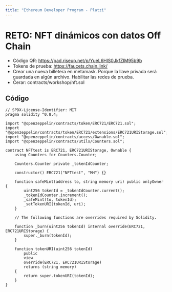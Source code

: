 ```yaml
---
title: "Ethereum Developer Program - Platzi"
---
```


# RETO: NFT dinámicos con datos Off Chain

- Código QR: https://pad.riseup.net/p/YueL6HlS0JkfZlM95b9b
- Tokens de prueba: https://faucets.chain.link/
- Crear una nueva billetera en metamask. Porque la llave privada será guardada en algún archivo. Habilitar las redes de prueba.
- Cerar: contracts/workshop/nft.sol

## Código

``` solidity
// SPDX-License-Identifier: MIT
pragma solidity ^0.8.4;

import "@openzeppelin/contracts/token/ERC721/ERC721.sol";
import "@openzeppelin/contracts/token/ERC721/extensions/ERC721URIStorage.sol";
import "@openzeppelin/contracts/access/Ownable.sol";
import "@openzeppelin/contracts/utils/Counters.sol";

contract NFTtest is ERC721, ERC721URIStorage, Ownable {
    using Counters for Counters.Counter;

    Counters.Counter private _tokenIdCounter;

    constructor() ERC721("NFTtest", "MH") {}

    function safeMint(address to, string memory uri) public onlyOwner {
        uint256 tokenId = _tokenIdCounter.current();
        _tokenIdCounter.increment();
        _safeMint(to, tokenId);
        _setTokenURI(tokenId, uri);
    }

    // The following functions are overrides required by Solidity.

    function _burn(uint256 tokenId) internal override(ERC721, ERC721URIStorage) {
        super._burn(tokenId);
    }

    function tokenURI(uint256 tokenId)
        public
        view
        override(ERC721, ERC721URIStorage)
        returns (string memory)
    {
        return super.tokenURI(tokenId);
    }
}

```